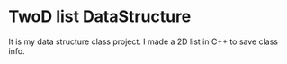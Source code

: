 # TwoD list DataStructure
It is my data structure class project.
I made a 2D list in C++ to save class info.
